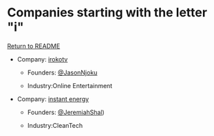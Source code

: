 # Companies starting with the letter "i"

[Return to README](../README.md)

- Company: [irokotv](https://irokotv.com/)

  - Founders: [@JasonNjoku](https://twitter.com/JasonNjoku)

  - Industry:Online Entertainment
 
- Company: [instant energy](https://instantenergy.com.ng/)

  - Founders: [@JeremiahShal](https://twitter.com/JeremiahShal))

  - Industry:CleanTech
